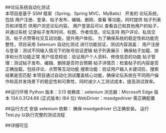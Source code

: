 ##论坛系统自动化测试  
本项目是基于 SSM 框架（Spring、Spring MVC、MyBatis） 开发的 论坛系统，包括 用户注册、登录、帖子发布、编辑、删除、查看 等功能，同时提供 帖子列表页和详情页 供用户浏览论坛内容。
用户登录后可以 查看自己和其他用户的帖子，并通过系统 记录帖子发布时间、标题、作者信息。论坛支持 用户评论、私信交流、帖子点赞等社交互动功能，提升用户体验。
为了确保系统的稳定性和功能完整性，项目采用 Selenium 自动化测试 进行功能验证，测试内容涵盖：
用户注册与登录：测试不同输入情况下的账号验证逻辑
帖子列表展示：确保帖子加载、排序和分页功能正常
用户信息校验：验证用户个人资料、修改信息的功能
帖子管理：测试帖子发布、编辑、删除是否符合预期
帖子详情页：检查帖子的内容是否正确加载，包括评论、点赞等互动功能
搜索功能：验证用户输入关键词后，搜索结果是否匹配
本项目通过自动化测试覆盖核心功能，确保论坛系统在不同用户操作和高并发场景下的稳定性和可靠性，同时减少人工测试成本，提高测试效率。

##运行环境
Python 版本：3.13
依赖库：selenium
浏览器：Microsoft Edge
版本 134.0.3124.68 (正式版本) (64 位)
WebDriver：msedgedriver 需正确配置

##运行方式
安装 selenium
依赖： 确保 msedgedriver 已正确安装。
运行 Test.py 以执行完整的测试流程

##详细可见
